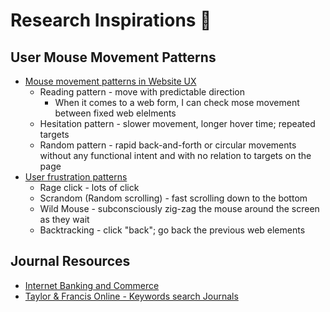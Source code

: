# Research Inspirations 🌟


## User Mouse Movement Patterns
* [Mouse movement patterns in Website UX][1]
  * Reading pattern - move with predictable direction
    * When it comes to a web form, I can check mose movement between fixed web elelments
  * Hesitation pattern - slower movement, longer hover time; repeated targets
  * Random pattern - rapid back-and-forth or circular movements without any functional intent and with no relation to targets on the page
* [User frustration patterns][2]
  * Rage click - lots of click
  * Scrandom (Random scrolling) - fast scrolling down to the bottom
  * Wild Mouse - subconsciously zig-zag the mouse around the screen as they wait
  * Backtracking - click "back"; go back the previous web elements
  
  
  
## Journal Resources
* [Internet Banking and Commerce][3]
* [Taylor & Francis Online - Keywords search Journals][4]


[1]:https://www.trymyui.com/blog/2016/10/28/mouse-movement-patterns-and-user-frustration/
[2]:https://www.trymyui.com/blog/2016/09/15/4-user-frustration-behavior-patterns/
[3]:http://www.icommercecentral.com/
[4]:https://www.tandfonline.com/action/doSearch?AllField=mouse+movement+

